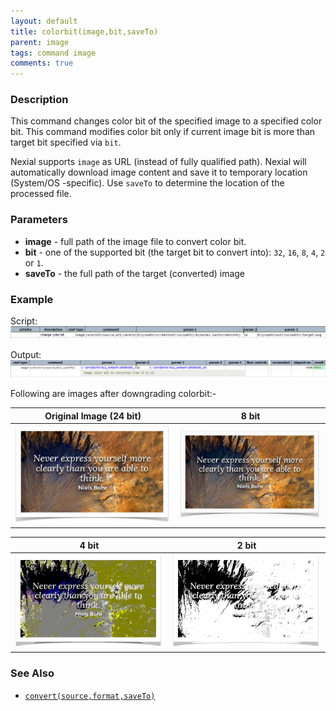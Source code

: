 ```yaml
---
layout: default
title: colorbit(image,bit,saveTo)
parent: image
tags: command image
comments: true
---
```



### Description
This command changes color bit of the specified image to a specified color bit. This command modifies color bit only if 
current image bit is more than target bit specified via `bit`.

Nexial supports `image` as URL (instead of fully qualified path). Nexial will automatically download image content and 
save it to temporary location (System/OS -specific). Use `saveTo` to determine the location of the processed file.

  
### Parameters
- **image** - full path of the image file to convert color bit. 
- **bit** - one of the supported bit (the target bit to convert into): `32`, `16`, `8`, `4`, `2` or `1`.
- **saveTo** - the full path of the target (converted) image


### Example
Script:<br/>
![script](image/colorbit_01.png)

Output:<br/>
![output](image/colorbit_02.png)

Following are images after downgrading colorbit:-

|Original Image (24 bit) |8 bit|
|------------------------|-----|
|![](image/colorbit_03.png)|![](image/colorbit_04.png)|

|4 bit |2 bit|
|------|-----|
|![](image/colorbit_05.png)|![](image/colorbit_06.png)|


### See Also
- [`convert(source,format,saveTo)`](convert(source,format,saveTo))
